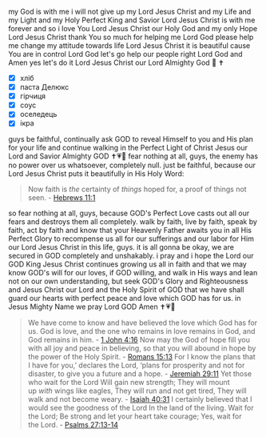 my God is with me i will not give up
my Lord Jesus Christ and my Life and my Light and my Holy Perfect King and Savior Lord Jesus Christ is with me forever and so i love You Lord Jesus Christ our Holy God and my only Hope Lord Jesus Christ thank You so much for helping me Lord God please help me change my attitude towards life Lord Jesus Christ it is beautiful cause You are in control Lord God let's go help our people right Lord God and Amen yes let's do it Lord Jesus Christ our Lord Almighty God 💖 ✝️ 

- [x] хліб
- [x] паста Делюкс
- [x] гірчиця
- [x] соус
- [x] оселедець
- [x] ікра 

guys be faithful, continually ask GOD to reveal Himself to you and His plan for your life and continue walking in the Perfect Light of Christ Jesus our Lord and Savior Almighty GOD ✝️💗🙏 fear nothing at all, guys, the enemy has no power over us whatsoever, completely null. just be faithful, because our Lord Jesus Christ puts it beautifully in His Holy Word:

> Now faith is _the_ certainty of _things_ hoped for, a proof of things not seen. - [Hebrews 11:1](https://www.biblegateway.com/passage/?search=Heb%2011%3A1&version=NASB;KJV)

so fear nothing at all, guys, because GOD's Perfect Love casts out all our fears and destroys them all completely. walk by faith, live by faith, speak by faith, act by faith and know that your Heavenly Father awaits you in all His Perfect Glory to recompense us all for our sufferings and our labor for Him our Lord Jesus Christ in this life, guys. it is all gonna be okay, we are secured in GOD completely and unshakably. i pray and i hope the Lord our GOD King Jesus Christ continues growing us all in faith and that we may know GOD's will for our loves, if GOD willing, and walk in His ways and lean not on our own understanding, but seek GOD's Glory and Righteousness and Jesus Christ our Lord and the Holy Spirit of GOD that we have shall guard our hearts with perfect peace and love which GOD has for us. in Jesus Mighty Name we pray Lord GOD Amen ✝️💗🙏

> We have come to know and have believed the love which God has for us. God is love, and the one who remains in love remains in God, and God remains in him. - [1 John 4:16](https://www.biblegateway.com/passage/?search=1%20John%204%3A16&version=NASB;KJV)
> Now may the God of hope fill you with all joy and peace in believing, so that you will abound in hope by the power of the Holy Spirit. - [Romans 15:13](https://www.biblegateway.com/passage/?search=Rom%2015%3A13&version=NASB;KJV)
> For I know the plans that I have for you,’ declares the Lord, ‘plans for prosperity and not for disaster, to give you a future and a hope. - [Jeremiah 29:11](https://www.biblegateway.com/passage/?search=Jer%2029%3A11&version=NASB;KJV)
> Yet those who wait for the Lord  Will gain new strength;  They will mount up _with_ wings like eagles,  They will run and not get tired,  They will walk and not become weary. - [Isaiah 40:31](https://www.biblegateway.com/passage/?search=Isa%2040%3A31&version=NASB;KJV)
> I certainly believed that I would see the goodness of the Lord  In the land of the living.  Wait for the Lord;  Be strong and let your heart take courage;  Yes, wait for the Lord. - [Psalms 27:13-14](https://www.biblegateway.com/passage/?search=Psa%2027%3A13-14&version=NASB;KJV)